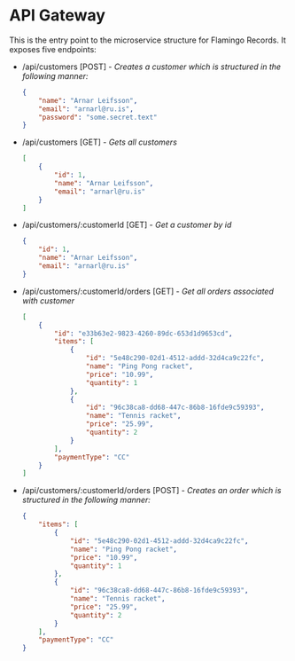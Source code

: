# API Gateway
This is the entry point to the microservice structure for Flamingo Records. It exposes five endpoints:
  * /api/customers [POST] - _Creates a customer which is structured in the following manner:_
    ``` json
    {
        "name": "Arnar Leifsson",
        "email": "arnarl@ru.is",
        "password": "some.secret.text"
    }
    ```
  * /api/customers [GET] - _Gets all customers_
      ``` json
      [
          {
              "id": 1,
              "name": "Arnar Leifsson",
              "email": "arnarl@ru.is"
          }
      ]
      ```
  * /api/customers/:customerId [GET] - _Get a customer by id_
      ``` json
      {
          "id": 1,
          "name": "Arnar Leifsson",
          "email": "arnarl@ru.is"
      }
      ```
  * /api/customers/:customerId/orders [GET] - _Get all orders associated with customer_
      ``` json
      [
          {
              "id": "e33b63e2-9823-4260-89dc-653d1d9653cd",
              "items": [
                  {
                      "id": "5e48c290-02d1-4512-addd-32d4ca9c22fc",
                      "name": "Ping Pong racket",
                      "price": "10.99",
                      "quantity": 1
                  },
                  {
                      "id": "96c38ca8-dd68-447c-86b8-16fde9c59393",
                      "name": "Tennis racket",
                      "price": "25.99",
                      "quantity": 2
                  }
              ],
              "paymentType": "CC"
          }
      ]
      ```
  * /api/customers/:customerId/orders [POST] - _Creates an order which is structured in the following manner:_
      ``` json
      {
          "items": [
              {
                  "id": "5e48c290-02d1-4512-addd-32d4ca9c22fc",
                  "name": "Ping Pong racket",
                  "price": "10.99",
                  "quantity": 1
              },
              {
                  "id": "96c38ca8-dd68-447c-86b8-16fde9c59393",
                  "name": "Tennis racket",
                  "price": "25.99",
                  "quantity": 2
              }
          ],
          "paymentType": "CC"
      }
      ```
